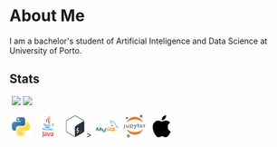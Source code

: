 # About Me
I am a bachelor's student of Artificial Inteligence and Data Science at University of Porto.

## Stats

<img src="https://komarev.com/ghpvc/?username=Seblessa&style=flat-square&color=blue" alt=""/>

<img src="https://github-readme-stats.vercel.app/api?username=Seblessa&count_private=true&show_icons=false&theme=tokyonight&hide=contribs,prs" />

<img src="https://github-readme-stats.vercel.app/api/top-langs/?username=Seblessa&layout=compact&theme=tokyonight&langs_count=6" />

<div>
  
  <img src="https://github.com/devicons/devicon/blob/master/icons/python/python-original.svg" title="Python" alt="Python" width="40" height="40"/>&nbsp;
  <img src="https://github.com/devicons/devicon/blob/master/icons/java/java-original-wordmark.svg" title="Java" alt="Java" width="40" height="40"/>&nbsp;
  <img src="https://github.com/devicons/devicon/blob/master/icons/bash/bash-original.svg" title="Bash" alt="Bash" width="40" height="40"/>>&nbsp;
  <img src="https://github.com/devicons/devicon/blob/master/icons/mysql/mysql-original-wordmark.svg" title="MySQL"  alt="MySQL" width="40" height="40"/>&nbsp;
   <img src="https://github.com/devicons/devicon/blob/master/icons/jupyter/jupyter-original-wordmark.svg" title="Jupyter" alt="Jupyter" width="40" height="40"/>&nbsp;
  <img src="https://github.com/devicons/devicon/blob/master/icons/apple/apple-original.svg" title="Apple" alt="Apple" width="40" height="40"/>&nbsp;
  
</div>
